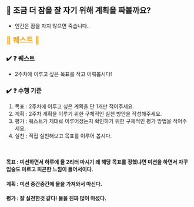 ## 🚀 조금 더 잠을 잘 자기 위해 계획을 짜볼까요?
- 인간은 잠을 자지 않으면 죽습니다..


<h2 style="font-size:20px; color:orange; display: inline;">📜 퀘스트 📜</h2>

### ✔️ ❓ 퀘스트
- 2주차에 이루고 싶은 목표를 적고 이뤄봅시다!

### ✔️ ❓ 수행 기준

1. 목표 : 2주차에 이루고 싶은 계획을 단 1개만 적어주세요.
2. 계획 : 2주차 계획을 이루기 위한 구체적인 실천 방안을 작성해주세요.
3. 평가 : 퀘스트가 제대로 이루어졌는지 확인하기 위한 구체적인 평가 방법을 적어주세요.
4. 실천 : 직접 실천해보고 목표를 이루어 봅시다.

<br/>

#### **목표** : 미션하면서 하루에 물 2리터 마시기 왜 해당 목표를 정했냐면 미션을 하면서 자꾸 입술도 마르고 피곤한 느낌이 들어서이다.
#### **계획** : 미션 중간중간에 물을 가져와서 마신다.
#### **평가** : 잘 실천한것 같다! 물을 진짜 많이 마셨다.

